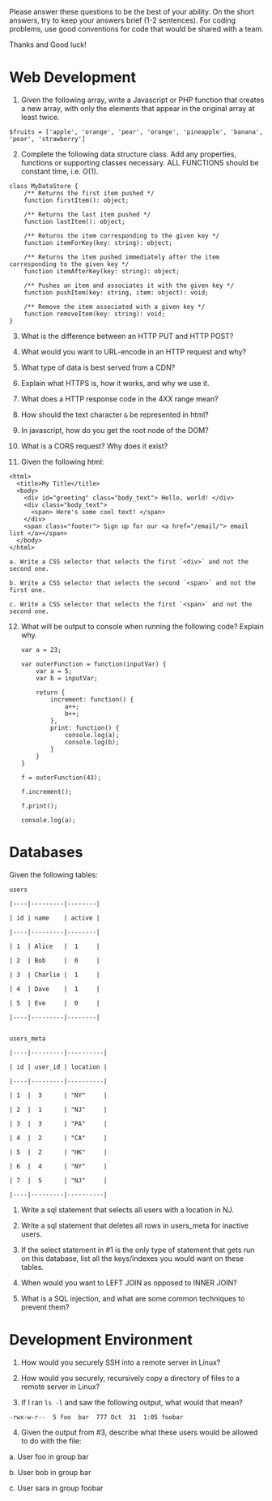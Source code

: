 Please answer these questions to be the best of your ability.  On the short answers, try to keep your answers brief (1-2 sentences).  For coding problems, use good conventions for code that would be shared with a team.

Thanks and Good luck!

Web Development
===============

1. Given the following array, write a Javascript or PHP function that creates a new array, with only the elements that appear in the original array at least twice.

```
$fruits = ['apple', 'orange', 'pear', 'orange', 'pineapple', 'banana', 'pear', 'strawberry']
```

2. Complete the following data structure class.  Add any properties, functions or supporting classes necessary.  ALL FUNCTIONS should be constant time, i.e. O(1).

```
class MyDataStore {
    /** Returns the first item pushed */
    function firstItem(): object;

    /** Returns the last item pushed */
    function lastItem(): object;

    /** Returns the item corresponding to the given key */
    function itemForKey(key: string): object;

    /** Returns the item pushed immediately after the item corresponding to the given key */
    function itemAfterKey(key: string): object;

    /** Pushes an item and associates it with the given key */
    function pushItem(key: string, item: object): void;

    /** Remove the item associated with a given key */
    function removeItem(key: string): void;
}
```

3. What is the difference between an HTTP PUT and HTTP POST?

4. What would you want to URL-encode in an HTTP request and why?

5. What type of data is best served from a CDN?

6. Explain what HTTPS is, how it works, and why we use it.

7. What does a HTTP response code in the 4XX range mean?

8. How should the text character `&` be represented in html?

9. In javascript, how do you get the root node of the DOM?

10. What is a CORS request?  Why does it exist?

11. Given the following html:

```
<html>
  <title>My Title</title>
  <body>
    <div id="greeting" class="body_text"> Hello, world! </div>
    <div class="body_text">
      <span> Here's some cool text! </span>
    </div>
    <span class="footer"> Sign up for our <a href="/email/"> email list </a></span>
  </body>
</html>
```
	a. Write a CSS selector that selects the first `<div>` and not the second one.

	b. Write a CSS selector that selects the second `<span>` and not the first one.

	c. Write a CSS selector that selects the first `<span>` and not the second one.

12. What will be output to console when running the following code?  Explain why.

	```
	var a = 23;

	var outerFunction = function(inputVar) {
		var a = 5;
		var b = inputVar;

		return {
			increment: function() {
				a++;
				b++;
			},
			print: function() {
				console.log(a);
				console.log(b);
			}
		}
	}

	f = outerFunction(43);

	f.increment();

	f.print();

	console.log(a);

	```

Databases
=========

Given the following tables:

```
users

|----|---------|--------|

| id | name    | active |

|----|---------|--------|

| 1  | Alice   |  1     |

| 2  | Bob     |  0     |

| 3  | Charlie |  1     |

| 4  | Dave    |  1     |

| 5  | Eve     |  0     |

|----|---------|--------|


users_meta

|----|---------|----------|

| id | user_id | location |

|----|---------|----------|

| 1  |  3      | "NY"     |

| 2  |  1      | "NJ"     |

| 3  |  3      | "PA"     |

| 4  |  2      | "CA"     |

| 5  |  2      | "HK"     |

| 6  |  4      | "NY"     |

| 7  |  5      | "NJ"     |

|----|---------|----------|

```

1. Write a sql statement that selects all users with a location in NJ.

2. Write a sql statement that deletes all rows in users_meta for inactive users.

3. If the select statement in #1 is the only type of statement that gets run on this database, list all the keys/indexes you would want on these tables.

4. When would you want to LEFT JOIN as opposed to INNER JOIN?

5. What is a SQL injection, and what are some common techniques to prevent them?

Development Environment
=======================

1. How would you securely SSH into a remote server in Linux?

2. How would you securely, recursively copy a directory of files to a remote server in Linux?

3. If I ran `ls -l` and saw the following output, what would that mean?

```
-rwx-w-r--  5 foo  bar  777 Oct  31  1:05 foobar
```

4. Given the output from #3, describe what these users would be allowed to do with the file:

  a. User foo in group bar

  b. User bob in group bar

  c. User sara in group foobar
